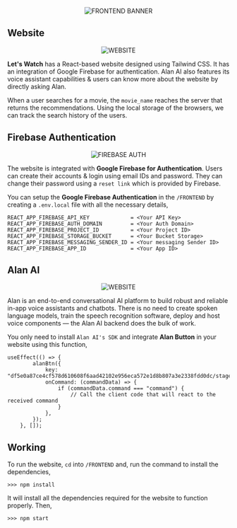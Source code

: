 <p align="center">
  <img src="https://user-images.githubusercontent.com/77505989/170736084-ec2217d5-8ac6-454f-8eef-a93a28136ef0.png" alt="FRONTEND BANNER" />
</p>

## Website

<p align="center">
  <img src="https://user-images.githubusercontent.com/77505989/170779500-189b1441-69d9-4cd1-a393-a0d78ebe565d.png" alt="WEBSITE" />
</p>

**Let's Watch** has a React-based website designed using Tailwind CSS. It has an integration of Google Firebase for authentication. Alan AI also features its voice assistant capabilities & users can know more about the website by directly asking Alan.

When a  user searches for a movie, the `movie_name` reaches the server that returns the recommendations. Using the local storage of the browsers, we can track the search history of the users.

## Firebase Authentication

<p align="center">
  <img src="https://user-images.githubusercontent.com/77505989/170775834-40172c4e-fa4b-4b4a-8b53-894e946496c4.png" alt="FIREBASE AUTH" />
</p>

The website is integrated with **Google Firebase for Authentication**. Users can create their accounts & login using email IDs and password. They can change their password using a `reset link` which is provided by Firebase.

You can setup the **Google Firebase Authentication** in the `/FRONTEND` by creating a `.env.local` file with all the necessary details,

```
REACT_APP_FIREBASE_API_KEY             = <Your API Key>
REACT_APP_FIREBASE_AUTH_DOMAIN         = <Your Auth Domain>
REACT_APP_FIREBASE_PROJECT_ID          = <Your Project ID>
REACT_APP_FIREBASE_STORAGE_BUCKET      = <Your Bucket Storage>
REACT_APP_FIREBASE_MESSAGING_SENDER_ID = <Your messaging Sender ID>
REACT_APP_FIREBASE_APP_ID              = <Your App ID>
```

## Alan AI

<p align="center">
  <img src="https://user-images.githubusercontent.com/77505989/170778372-f1558ca8-aeca-468a-af3a-27efc0faff18.png" alt="WEBSITE" />
</p>

Alan is an end-to-end conversational AI platform to build robust and reliable in-app voice assistants and chatbots. There is no need to create spoken language models, train the speech recognition software, deploy and host voice components — the Alan AI backend does the bulk of work.

You only need to install `Alan AI's SDK` and integrate **Alan Button** in your website using this function,

```
useEffect(() => {
        alanBtn({
            key: "df5e0a87ce4cf578d610608f6aad42102e956eca572e1d8b807a3e2338fdd0dc/stage",
            onCommand: (commandData) => {
                if (commandData.command === "command") {
                    // Call the client code that will react to the received command
                }
            },
        });
    }, []);
```

## Working

To run the website, `cd` into `/FRONTEND` and, run the command to install the dependencies,

```
>>> npm install
```

It will install all the dependencies required for the website to function properly. Then,

```
>>> npm start
```
